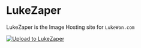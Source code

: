 # LukeZaper
LukeZaper is the Image Hosting site for ``LukeWon.com``    
  
[![Upload to LukeZaper](http://lukewon.com/UploadButton.PNG)](http://lukezaper.herokuapp.com)  
